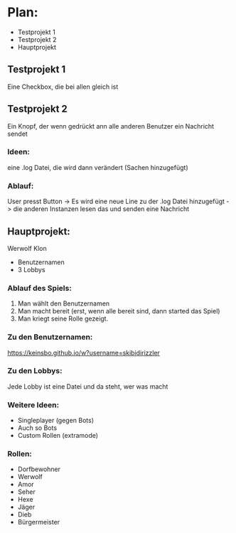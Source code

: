# Plan:
- Testprojekt 1
- Testprojekt 2
- Hauptprojekt

## Testprojekt 1
Eine Checkbox, die bei allen gleich ist

## Testprojekt 2
Ein Knopf, der wenn gedrückt ann alle anderen Benutzer ein Nachricht sendet

### Ideen:
eine .log Datei, die wird dann verändert (Sachen hinzugefügt)

### Ablauf:
User presst Button -> Es wird eine neue Line zu der .log Datei hinzugefügt -> die anderen Instanzen lesen das und senden eine Nachricht

## Hauptprojekt:
Werwolf Klon

- Benutzernamen
- 3 Lobbys

### Ablauf des Spiels:
1. Man wählt den Benutzernamen
2. Man macht bereit (erst, wenn alle bereit sind, dann started das Spiel)
3. Man kriegt seine Rolle gezeigt.

### Zu den Benutzernamen:
https://keinsbo.github.io/w?username=skibidirizzler

### Zu den Lobbys:
Jede Lobby ist eine Datei
und da steht, wer was macht

### Weitere Ideen:
- Singleplayer (gegen Bots)
- Auch so Bots
- Custom Rollen (extramode)
 
### Rollen:
- Dorfbewohner
- Werwolf
- Amor
- Seher
- Hexe
- Jäger
- Dieb
- Bürgermeister
